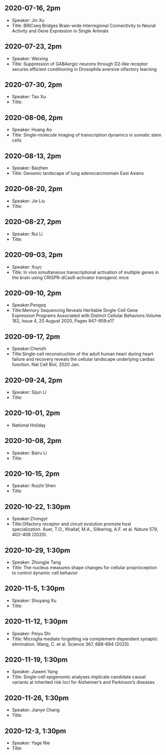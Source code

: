 ## 2020-07-16, 2pm
* Speaker: Jin Xu 
* Title: BRICseq Bridges Brain-wide Interregional Connectivity to Neural Activity and Gene Expression in Single Animals

## 2020-07-23, 2pm
* Speaker: Weixing
* Title:  Suppression of GABAergic neurons through D2-like receptor secures efficient conditioning in Drosophila
aversive olfactory learning

## 2020-07-30, 2pm
* Speaker: Tao Xu
* Title:

## 2020-08-06, 2pm
* Speaker: Huang Ao
* Title: Single-molecule imaging of transcription dynamics in somatic stem cells

## 2020-08-13, 2pm
* Speaker: Baizhen
* Title: Genomic landscape of lung adenocarcinomain East Asians

## 2020-08-20, 2pm
* Speaker: Jie Liu
* Title:

## 2020-08-27, 2pm
* Speaker: Rui Li
* Title:

## 2020-09-03, 2pm
* Speaker: Xuyc
* Title: In vivo simultaneous transcriptional activation of multiple genes in the brain using CRISPR–dCas9-activator transgenic mice

## 2020-09-10, 2pm
* Speaker:Pengsq
* Title:Memory Sequencing Reveals Heritable Single-Cell Gene Expression Programs Associated with Distinct Cellular Behaviors.Volume 182, Issue 4, 20 August 2020, Pages 947-959.e17

## 2020-09-17, 2pm
* Speaker:Chenzh
* Title:Single-cell reconstruction of the adult human heart during heart failure and recovery reveals the cellular landscape underlying cardiac function.  Nat Cell Biol, 2020 Jan.

## 2020-09-24, 2pm
* Speaker: Sijun Li
* Title:

## 2020-10-01, 2pm
* National Holiday 

## 2020-10-08, 2pm
* Speaker: Bairu Li
* Title:

## 2020-10-15, 2pm
* Speaker: Ruizhi Shen
* Title:

## 2020-10-22, 1:30pm
* Speaker:Zhongyt
* Title:Olfactory receptor and circuit evolution promote host specialization. Auer, T.O., Khallaf, M.A., Silbering, A.F. et al. Nature 579, 402–408 (2020). 

## 2020-10-29, 1:30pm
* Speaker: Zhongjie Tang
* Title: The nucleus measures shape changes for cellular proprioception to control dynamic cell behavior

## 2020-11-5, 1:30pm
* Speaker: Shuyang Xu
* Title:

## 2020-11-12, 1:30pm
* Speaker: Peiyu Shi 
* Title: Microglia mediate forgetting via complement-dependent synaptic elimination. Wang, C. et al. Science 367, 688–694 (2020).

## 2020-11-19, 1:30pm
* Speaker: Jiawen Yang
* Title: Single-cell epigenomic analyses implicate candidate causal variants at inherited risk loci for Alzheimer’s and Parkinson’s diseases

## 2020-11-26, 1:30pm
* Speaker: Jianye Chang
* Title:

## 2020-12-3, 1:30pm
* Speaker: Yage Nie
* Title:



